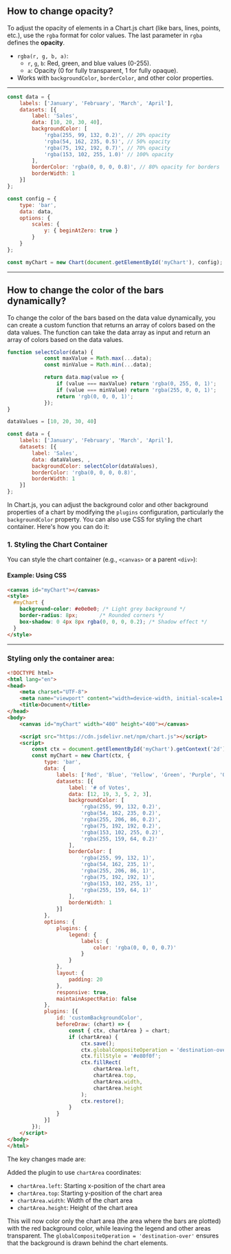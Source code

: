 ## How to change opacity?

To adjust the opacity of elements in a Chart.js chart (like bars, lines, points, etc.), use the `rgba` format for color values. The last parameter in `rgba` defines the **opacity**.

- `rgba(r, g, b, a)`:
  - `r`, `g`, `b`: Red, green, and blue values (0-255).
  - `a`: Opacity (0 for fully transparent, 1 for fully opaque).
- Works with `backgroundColor`, `borderColor`, and other color properties.
---


```javascript
const data = {
    labels: ['January', 'February', 'March', 'April'],
    datasets: [{
        label: 'Sales',
        data: [10, 20, 30, 40],
        backgroundColor: [
            'rgba(255, 99, 132, 0.2)', // 20% opacity
            'rgba(54, 162, 235, 0.5)', // 50% opacity
            'rgba(75, 192, 192, 0.7)', // 70% opacity
            'rgba(153, 102, 255, 1.0)' // 100% opacity
        ],
        borderColor: 'rgba(0, 0, 0, 0.8)', // 80% opacity for borders
        borderWidth: 1
    }]
};

const config = {
    type: 'bar',
    data: data,
    options: {
        scales: {
            y: { beginAtZero: true }
        }
    }
};

const myChart = new Chart(document.getElementById('myChart'), config);
```
---

## How to change the color of the bars dynamically?

To change the color of the bars based on the data value dynamically, you can create a custom function that returns an array of colors based on the data values. The function can take the data array as input and return an array of colors based on the data values.

```javascript
function selectColor(data) {
            const maxValue = Math.max(...data); 
            const minValue = Math.min(...data);

            return data.map(value => {
                if (value === maxValue) return 'rgba(0, 255, 0, 1)'; 
                if (value === minValue) return 'rgba(255, 0, 0, 1)'; 
                return 'rgb(0, 0, 0, 1)';
            });
}
```

```javascript
dataValues = [10, 20, 30, 40]

const data = {
    labels: ['January', 'February', 'March', 'April'],
    datasets: [{
        label: 'Sales',
        data: dataValues, ,
        backgroundColor: selectColor(dataValues),
        borderColor: 'rgba(0, 0, 0, 0.8)',
        borderWidth: 1
    }]
};
```

In Chart.js, you can adjust the background color and other background properties of a chart by modifying the `plugins` configuration, particularly the `backgroundColor` property. You can also use CSS for styling the chart container. Here's how you can do it:



### **1. Styling the Chart Container**

You can style the chart container (e.g., `<canvas>` or a parent `<div>`):

#### **Example: Using CSS**
```html
<canvas id="myChart"></canvas>
<style>
  #myChart {
    background-color: #e0e0e0; /* Light grey background */
    border-radius: 8px;       /* Rounded corners */
    box-shadow: 0 4px 8px rgba(0, 0, 0, 0.2); /* Shadow effect */
  }
</style>
```

---

### Styling only the container area:


```html
<!DOCTYPE html>
<html lang="en">
<head>
    <meta charset="UTF-8">
    <meta name="viewport" content="width=device-width, initial-scale=1.0">
    <title>Document</title>
</head>
<body>
    <canvas id="myChart" width="400" height="400"></canvas>

    <script src="https://cdn.jsdelivr.net/npm/chart.js"></script>
    <script>
        const ctx = document.getElementById('myChart').getContext('2d');
        const myChart = new Chart(ctx, {
            type: 'bar',
            data: {
                labels: ['Red', 'Blue', 'Yellow', 'Green', 'Purple', 'Orange'],
                datasets: [{
                    label: '# of Votes',
                    data: [12, 19, 3, 5, 2, 3],
                    backgroundColor: [
                        'rgba(255, 99, 132, 0.2)',
                        'rgba(54, 162, 235, 0.2)',
                        'rgba(255, 206, 86, 0.2)',
                        'rgba(75, 192, 192, 0.2)',
                        'rgba(153, 102, 255, 0.2)',
                        'rgba(255, 159, 64, 0.2)'
                    ],
                    borderColor: [
                        'rgba(255, 99, 132, 1)',
                        'rgba(54, 162, 235, 1)',
                        'rgba(255, 206, 86, 1)',
                        'rgba(75, 192, 192, 1)',
                        'rgba(153, 102, 255, 1)',
                        'rgba(255, 159, 64, 1)'
                    ],
                    borderWidth: 1
                }]
            },
            options: {
                plugins: {
                    legend: {
                        labels: {
                            color: 'rgba(0, 0, 0, 0.7)'
                        }
                    }
                },
                layout: {
                    padding: 20
                },
                responsive: true,
                maintainAspectRatio: false
            },
            plugins: [{
                id: 'customBackgroundColor',
                beforeDraw: (chart) => {
                    const { ctx, chartArea } = chart;
                    if (chartArea) {
                        ctx.save();
                        ctx.globalCompositeOperation = 'destination-over';
                        ctx.fillStyle = '#e80f0f';
                        ctx.fillRect(
                            chartArea.left,
                            chartArea.top,
                            chartArea.width,
                            chartArea.height
                        );
                        ctx.restore();
                    }
                }
            }]
        });
    </script>
</body>
</html>
```

The key changes made are:

Added the plugin to use `chartArea` coordinates:
   - `chartArea.left`: Starting x-position of the chart area
   - `chartArea.top`: Starting y-position of the chart area
   - `chartArea.width`: Width of the chart area
   - `chartArea.height`: Height of the chart area

This will now color only the chart area (the area where the bars are plotted) with the red background color, while leaving the legend and other areas transparent. The `globalCompositeOperation = 'destination-over'` ensures that the background is drawn behind the chart elements.



